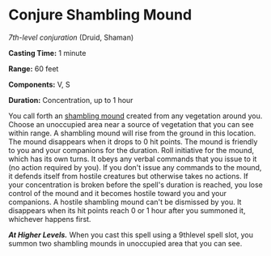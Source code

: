 # Conjure Shambling Mound
*7th-level conjuration* (Druid, Shaman)

**Casting Time:** 1 minute

**Range:** 60 feet

**Components:** V, S

**Duration:** Concentration, up to 1 hour

You call forth an [shambling mound](/Creatures/ShamblingMound.md) created from any vegetation around you. Choose an unoccupied area near a source of vegetation that you can see within range. A shambling mound will rise from the ground in this location. The mound disappears when it drops to 0 hit points. The mound is friendly to you and your companions for the duration. Roll initiative for the mound, which has its own turns. It obeys any verbal commands that you issue to it (no action required by you). If you don't issue any commands to the mound, it defends itself from hostile creatures but otherwise takes no actions. If your concentration is broken before the spell's duration is reached, you lose control of the mound and it becomes hostile toward you and your companions. A hostile shambling mound can't be dismissed by you. It disappears when its hit points reach 0 or 1 hour after you summoned it, whichever happens first.

***At Higher Levels.*** When you cast this spell using a 9thlevel spell slot, you summon two shambling mounds in unoccupied area that you can see.
